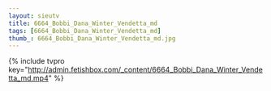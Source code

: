 ```yaml
--- 
layout: sieutv
title: 6664_Bobbi_Dana_Winter_Vendetta_md
tags: [6664_Bobbi_Dana_Winter_Vendetta_md]
thumb_: 6664_Bobbi_Dana_Winter_Vendetta_md.jpg
---
```

{% include tvpro key="http://admin.fetishbox.com/_content/6664_Bobbi_Dana_Winter_Vendetta_md.mp4" %} 

